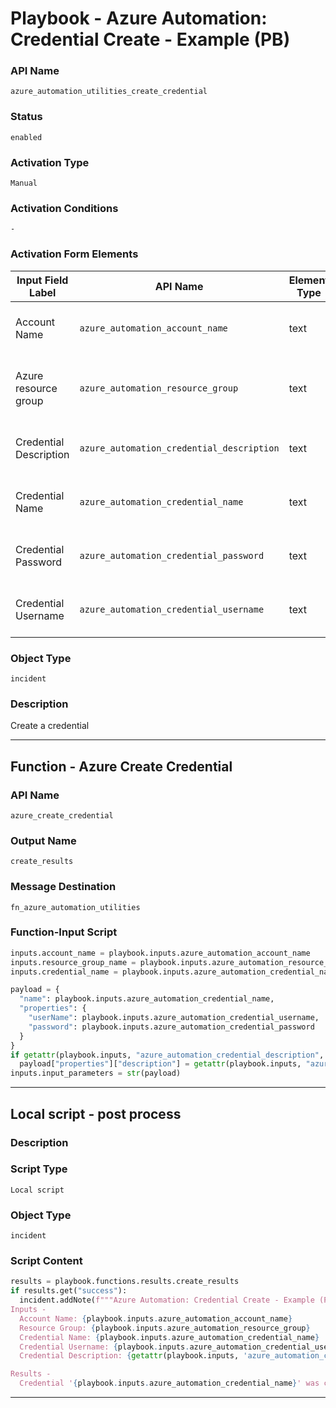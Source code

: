 <!--
    DO NOT MANUALLY EDIT THIS FILE
    THIS FILE IS AUTOMATICALLY GENERATED WITH resilient-sdk codegen
    Generated with resilient-sdk v50.1.262
-->

# Playbook - Azure Automation: Credential Create - Example (PB)

### API Name
`azure_automation_utilities_create_credential`

### Status
`enabled`

### Activation Type
`Manual`

### Activation Conditions
`-`

### Activation Form Elements
| Input Field Label | API Name | Element Type | Tooltip | Requirement |
| ----------------- | -------- | ------------ | ------- | ----------- |
| Account Name | `azure_automation_account_name` | text | Azure automation account name | Always |
| Azure resource group | `azure_automation_resource_group` | text | The Azure resource group this account is in | Always |
| Credential Description | `azure_automation_credential_description` | text | Azure automation credential description. | Optional |
| Credential Name | `azure_automation_credential_name` | text | Azure automation credential name | Always |
| Credential Password | `azure_automation_credential_password` | text | Azure automation credential password | Always |
| Credential Username | `azure_automation_credential_username` | text | Azure automation credential username | Always |

### Object Type
`incident`

### Description
Create a credential


---
## Function - Azure Create Credential

### API Name
`azure_create_credential`

### Output Name
`create_results`

### Message Destination
`fn_azure_automation_utilities`

### Function-Input Script
```python
inputs.account_name = playbook.inputs.azure_automation_account_name
inputs.resource_group_name = playbook.inputs.azure_automation_resource_group
inputs.credential_name = playbook.inputs.azure_automation_credential_name

payload = {
  "name": playbook.inputs.azure_automation_credential_name,
  "properties": {
    "userName": playbook.inputs.azure_automation_credential_username,
    "password": playbook.inputs.azure_automation_credential_password
  }
}
if getattr(playbook.inputs, "azure_automation_credential_description", None):
  payload["properties"]["description"] = getattr(playbook.inputs, "azure_automation_credential_description", None)
inputs.input_parameters = str(payload)
```

---

## Local script - post process

### Description


### Script Type
`Local script`

### Object Type
`incident`

### Script Content
```python
results = playbook.functions.results.create_results
if results.get("success"):
  incident.addNote(f"""Azure Automation: Credential Create - Example (PB)
Inputs -
  Account Name: {playbook.inputs.azure_automation_account_name}
  Resource Group: {playbook.inputs.azure_automation_resource_group}
  Credential Name: {playbook.inputs.azure_automation_credential_name}
  Credential Username: {playbook.inputs.azure_automation_credential_username}
  Credential Description: {getattr(playbook.inputs, 'azure_automation_credential_description', None)}

Results -
  Credential '{playbook.inputs.azure_automation_credential_name}' was created successfully.""")
```

---

